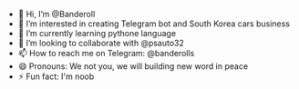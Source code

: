 - 👋 Hi, I’m @Banderoll
- 👀 I’m interested in creating Telegram bot and South Korea cars business 
- 🌱 I’m currently learning pythone language
- 💞️ I’m looking to collaborate with @psauto32
- 📫 How to reach me on Telegram: @banderolls
- 😄 Pronouns: We not you, we will building new word in peace
- ⚡ Fun fact: I'm noob 

<!---
Banderoll/Banderoll is a ✨ special ✨ repository because its `README.md` (this file) appears on your GitHub profile.
You can click the Preview link to take a look at your changes.
--->
